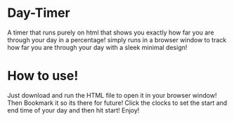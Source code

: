 # Day-Timer
A timer that runs purely on html that shows you exactly how far you are through your day in a percentage! simply runs in a browser window to track how far you are through your day with a sleek minimal design!

# How to use!
Just download and run the HTML file to open it in your browser window!
Then Bookmark it so its there for future!
Click the clocks to set the start and end time of your day and then hit start!
Enjoy!
